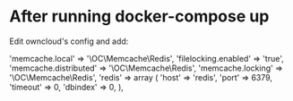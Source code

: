 # After running docker-compose up
Edit owncloud's config and add:

'memcache.local' => '\\OC\\Memcache\\Redis',
'filelocking.enabled' => 'true',
'memcache.distributed' => '\\OC\\Memcache\\Redis',
'memcache.locking' => '\\OC\\Memcache\\Redis',
'redis' =>
array (
'host' => 'redis',
'port' => 6379,
'timeout' => 0,
'dbindex' => 0,
),
